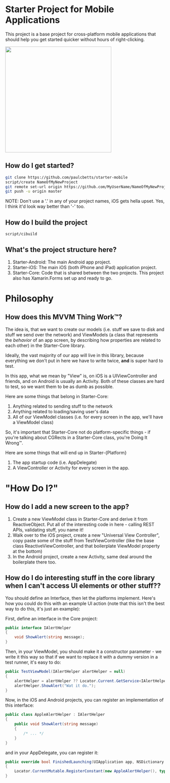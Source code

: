 # Starter Project for Mobile Applications

This project is a base project for cross-platform mobile applications that
should help you get started quicker without hours of right-clicking.

<img src="http://cl.ly/image/0s1S460g3k1r/content#png" width=335 />

## How do I get started?

```sh
git clone https://github.com/paulcbetts/starter-mobile
script/create NameOfMyNewProject
git remote set-url origin https://github.com/MyUserName/NameOfMyNewProject
git push -u origin master
```

NOTE: Don't use a '.' in any of your project names, iOS gets hella upset. Yes,
I think it'd look way better than '-' too.

## How do I build the project

```sh
script/cibuild
```

## What's the project structure here?

1. Starter-Android: The main Android app project.
1. Starter-iOS: The main iOS (both iPhone and iPad) application project.
1. Starter-Core: Code that is shared between the two projects. This project
   also has Xamarin.Forms set up and ready to go.

# Philosophy

## How does this MVVM Thing Work™?

The idea is, that we want to create our models (i.e. stuff we save to disk and
stuff we send over the network) and ViewModels (a class that represents the
*behavior* of an app screen, by describing how properties are related to each
other) in the Starter-Core library. 

Ideally, the vast majority of our app will live in this library, because
everything we don't put in here we have to write twice, **and** is super hard
to test.

In this app, what we mean by "View" is, on iOS is a UIViewController and
friends, and on Android is usually an Activity. Both of these classes are hard
to test, so we want them to be as dumb as possible.

Here are some things that belong in Starter-Core:

1. Anything related to sending stuff to the network
1. Anything related to loading/saving user's data
1. All of our ViewModel classes (i.e. for every screen in the app, we'll have
   a ViewModel class)

So, it's important that Starter-Core not do platform-specific things - if
you're talking about CGRects in a Starter-Core class, you're Doing It Wrong™.

Here are some things that will end up in Starter-{Platform}

1. The app startup code (i.e. AppDelegate)
1. A ViewController or Activity for every screen in the app. 

# "How Do I?"

## How do I add a new screen to the app?

1. Create a new ViewModel class in Starter-Core and derive it from
   ReactiveObject. Put all of the interesting code in here - calling REST
   APIs, validating stuff, you name it!
1. Walk over to the iOS project, create a new "Universal View Controller",
   copy paste some of the stuff from TestViewController (like the base class
   ReactiveViewController, and that boilerplate ViewModel property at the
   bottom)
1. In the Android project, create a new Activity, same deal around the
   boilerplate there too.

## How do I do interesting stuff in the core library when I can't access UI elements or other stuff??

You should define an Interface, then let the platforms implement. Here's how
you could do this with an example UI action (note that this isn't the best way
to do this, it's just an example):

First, define an interface in the Core project:

```cs
public interface IAlertHelper
{
    void ShowAlert(string message);
}
```

Then, in your ViewModel, you should make it a constructor parameter - we write
it this way so that if we want to replace it with a dummy version in a test
runner, it's easy to do:

```cs
public TestViewModel(IAlertHelper alertHelper = null)
{
    alertHelper = alertHelper ?? Locator.Current.GetService<IAlertHelper>();
    alertHelper.ShowAlert("Wat it do.");
}
```

Now, in the iOS and Android projects, you can register an implementation of this interface:

```cs
public class AppleAlertHelper : IAlertHelper
{
    public void ShowAlert(string message)
    {
        /* ... */
    }
}
```

and in your AppDelegate, you can register it:

```cs
public override bool FinishedLaunching(UIApplication app, NSDictionary options)
{
    Locator.CurrentMutable.RegisterConstant(new AppleAlertHelper(), typeof(IAlertHelper));
}
```
